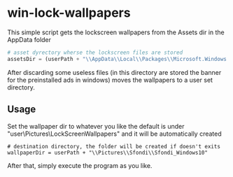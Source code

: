 # win-lock-wallpapers

This simple script gets the lockscreen wallpapers from the Assets dir in the AppData folder

```python
# asset dyrectory wherse the lockscreen files are stored 
assetsDir = (userPath + "\\AppData\\Local\\Packages\\Microsoft.Windows.ContentDeliveryManager_cw5n1h2txyewy\\LocalState\\Assets" )
```

After discarding some useless files (in this directory are stored the banner for the preinstalled ads in windows) moves the wallpapers to a user set directory.

## Usage

Set the wallpaper dir to whatever you like the default is under "user\Pictures\LockScreenWallpapers" and it will be automatically created

```
# destination directory, the folder will be created if doesn't exits
wallpaperDir = userPath + "\\Pictures\\Sfondi\\Sfondi_Windows10"
```

After that, simply execute the program as you like.
